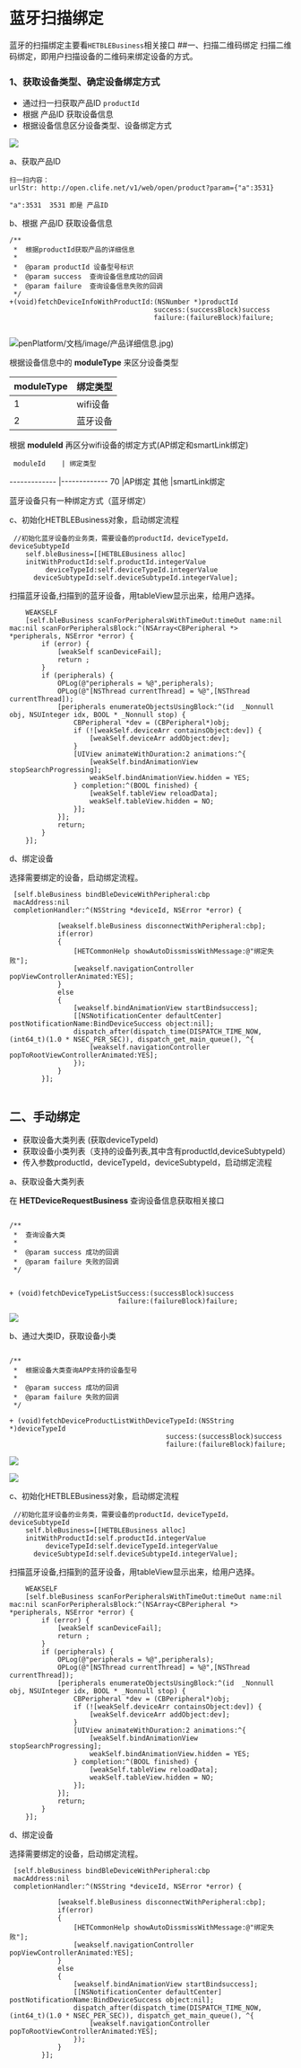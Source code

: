 # 蓝牙扫描绑定


蓝牙的扫描绑定主要看`HETBLEBusiness`相关接口
##一、扫描二维码绑定
扫描二维码绑定，即用户扫描设备的二维码来绑定设备的方式。

### 1、获取设备类型、确定设备绑定方式

* 通过扫一扫获取产品ID `productId`
* 根据 产品ID 获取设备信息
* 根据设备信息区分设备类型、设备绑定方式

![](/assets/UML_蓝牙设备绑定.jpg)


a、获取产品ID

```
扫一扫内容：
urlStr: http://open.clife.net/v1/web/open/product?param={"a":3531}

```

```
"a":3531  3531 即是 产品ID
```
b、根据 产品ID 获取设备信息

```
/**
 *  根据productId获取产品的详细信息
 *
 *  @param productId 设备型号标识
 *  @param success  查询设备信息成功的回调
 *  @param failure  查询设备信息失败的回调
 */
+(void)fetchDeviceInfoWithProductId:(NSNumber *)productId
                                    success:(successBlock)success
                                    failure:(failureBlock)failure;


```

![](/assets/产品详细信息.jpg)penPlatform/文档/image/产品详细信息.jpg)

根据设备信息中的 **moduleType** 来区分设备类型

   moduleType    |     绑定类型   
   ------------- |-------------
	1             |    wifi设备
	2             |    蓝牙设备
	
根据 **moduleId** 再区分wifi设备的绑定方式(AP绑定和smartLink绑定)

	
	 moduleId    | 绑定类型   
   ------------- |-------------
	 70            |AP绑定
	其他             |smartLink绑定
	
蓝牙设备只有一种绑定方式（蓝牙绑定）

c、初始化HETBLEBusiness对象，启动绑定流程

```
 //初始化蓝牙设备的业务类，需要设备的productId，deviceTypeId，deviceSubtypeId
    self.bleBusiness=[[HETBLEBusiness alloc]
    initWithProductId:self.productId.integerValue 
         deviceTypeId:self.deviceTypeId.integerValue
      deviceSubtypeId:self.deviceSubtypeId.integerValue];
```

扫描蓝牙设备,扫描到的蓝牙设备，用tableView显示出来，给用户选择。

```
    WEAKSELF
    [self.bleBusiness scanForPeripheralsWithTimeOut:timeOut name:nil mac:nil scanForPeripheralsBlock:^(NSArray<CBPeripheral *> *peripherals, NSError *error) {
        if (error) {
            [weakSelf scanDeviceFail];
            return ;
        }
        if (peripherals) {
            OPLog(@"peripherals = %@",peripherals);
            OPLog(@"[NSThread currentThread] = %@",[NSThread currentThread]);
            [peripherals enumerateObjectsUsingBlock:^(id  _Nonnull obj, NSUInteger idx, BOOL * _Nonnull stop) {
                CBPeripheral *dev = (CBPeripheral*)obj;
                if (![weakSelf.deviceArr containsObject:dev]) {
                    [weakSelf.deviceArr addObject:dev];
                }
                [UIView animateWithDuration:2 animations:^{
                    [weakSelf.bindAnimationView stopSearchProgressing];
                    weakSelf.bindAnimationView.hidden = YES;
                } completion:^(BOOL finished) {
                    [weakSelf.tableView reloadData];
                    weakSelf.tableView.hidden = NO;
                }];
            }];
            return;
        }
    }];

```

d、绑定设备

选择需要绑定的设备，启动绑定流程。

```
 [self.bleBusiness bindBleDeviceWithPeripheral:cbp 
 macAddress:nil 
 completionHandler:^(NSString *deviceId, NSError *error) {

            [weakself.bleBusiness disconnectWithPeripheral:cbp];
            if(error)
            {
                [HETCommonHelp showAutoDissmissWithMessage:@"绑定失败"];
                [weakself.navigationController popViewControllerAnimated:YES];
            }
            else
            {
                [weakself.bindAnimationView startBindsuccess];
                [[NSNotificationCenter defaultCenter] postNotificationName:BindDeviceSuccess object:nil];
                dispatch_after(dispatch_time(DISPATCH_TIME_NOW, (int64_t)(1.0 * NSEC_PER_SEC)), dispatch_get_main_queue(), ^{
                    [weakself.navigationController popToRootViewControllerAnimated:YES];
                });
            }
        }];


```

## 二、手动绑定

* 获取设备大类列表 (获取deviceTypeId)
* 获取设备小类列表（支持的设备列表,其中含有productId,deviceSubtypeId）
* 传入参数productId，deviceTypeId，deviceSubtypeId，启动绑定流程

a、获取设备大类列表

在 **HETDeviceRequestBusiness** 查询设备信息获取相关接口

```

/**
 *  查询设备大类
 *
 *  @param success 成功的回调
 *  @param failure 失败的回调
 */


+ (void)fetchDeviceTypeListSuccess:(successBlock)success
                           failure:(failureBlock)failure;

```

![](/assets/查询设备大类接口返回结果.jpg)


b、通过大类ID，获取设备小类

```

/**
 *  根据设备大类查询APP支持的设备型号
 *
 *  @param success 成功的回调
 *  @param failure 失败的回调
 */

+ (void)fetchDeviceProductListWithDeviceTypeId:(NSString *)deviceTypeId
                                       success:(successBlock)success
                                       failure:(failureBlock)failure;

```
	
![](/assets/根据大类获取设备支持的产品类型返回.png)

![](/assets/通过大类获取支持设备类型返回字段说明.png)

c、初始化HETBLEBusiness对象，启动绑定流程

```
 //初始化蓝牙设备的业务类，需要设备的productId，deviceTypeId，deviceSubtypeId
    self.bleBusiness=[[HETBLEBusiness alloc]
    initWithProductId:self.productId.integerValue 
         deviceTypeId:self.deviceTypeId.integerValue
      deviceSubtypeId:self.deviceSubtypeId.integerValue];
```

扫描蓝牙设备,扫描到的蓝牙设备，用tableView显示出来，给用户选择。

```
    WEAKSELF
    [self.bleBusiness scanForPeripheralsWithTimeOut:timeOut name:nil mac:nil scanForPeripheralsBlock:^(NSArray<CBPeripheral *> *peripherals, NSError *error) {
        if (error) {
            [weakSelf scanDeviceFail];
            return ;
        }
        if (peripherals) {
            OPLog(@"peripherals = %@",peripherals);
            OPLog(@"[NSThread currentThread] = %@",[NSThread currentThread]);
            [peripherals enumerateObjectsUsingBlock:^(id  _Nonnull obj, NSUInteger idx, BOOL * _Nonnull stop) {
                CBPeripheral *dev = (CBPeripheral*)obj;
                if (![weakSelf.deviceArr containsObject:dev]) {
                    [weakSelf.deviceArr addObject:dev];
                }
                [UIView animateWithDuration:2 animations:^{
                    [weakSelf.bindAnimationView stopSearchProgressing];
                    weakSelf.bindAnimationView.hidden = YES;
                } completion:^(BOOL finished) {
                    [weakSelf.tableView reloadData];
                    weakSelf.tableView.hidden = NO;
                }];
            }];
            return;
        }
    }];

```

d、绑定设备

选择需要绑定的设备，启动绑定流程。

```
 [self.bleBusiness bindBleDeviceWithPeripheral:cbp 
 macAddress:nil 
 completionHandler:^(NSString *deviceId, NSError *error) {

            [weakself.bleBusiness disconnectWithPeripheral:cbp];
            if(error)
            {
                [HETCommonHelp showAutoDissmissWithMessage:@"绑定失败"];
                [weakself.navigationController popViewControllerAnimated:YES];
            }
            else
            {
                [weakself.bindAnimationView startBindsuccess];
                [[NSNotificationCenter defaultCenter] postNotificationName:BindDeviceSuccess object:nil];
                dispatch_after(dispatch_time(DISPATCH_TIME_NOW, (int64_t)(1.0 * NSEC_PER_SEC)), dispatch_get_main_queue(), ^{
                    [weakself.navigationController popToRootViewControllerAnimated:YES];
                });
            }
        }];


```